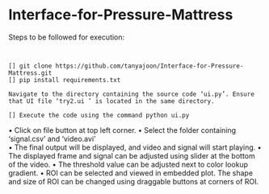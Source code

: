 # Interface-for-Pressure-Mattress
 
Steps to be followed for execution:  

```
  

[] git clone https://github.com/tanyajoon/Interface-for-Pressure-Mattress.git
[] pip install requirements.txt

Navigate to the directory containing the source code ‘ui.py’. Ensure that UI file ‘try2.ui ’ is located in the same directory.

[] Execute the code using the command python ui.py 
```

• Click on file button at top left corner.
• Select the folder containing ‘signal.csv’ and ‘video.avi’   
• The final output will be displayed, and video and signal will start playing.
• The displayed frame and signal can be adjusted using slider at the bottom of the video. 
• The threshold value can be adjusted next to color lookup gradient. 
• ROI can be selected and viewed in embedded plot. The shape and size of ROI can be changed using draggable buttons at corners of ROI. 

